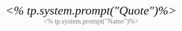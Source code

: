 <p style="font-size:xx-large;text-align:center;margin:0;font-family:sanserif;"><i><% tp.system.prompt("Quote")%></i></p>
<p style="font-size:large;text-align:center;margin:0;font-family:sanserif;color:gray;"><% tp.system.prompt("Name")%></p>
